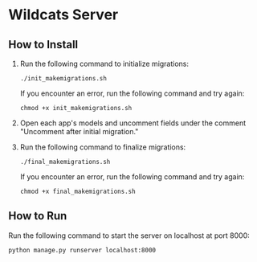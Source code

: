 # Wildcats Server

## How to Install

1. Run the following command to initialize migrations:

    ```
    ./init_makemigrations.sh
    ```

    If you encounter an error, run the following command and try again:

    ```
    chmod +x init_makemigrations.sh
    ```

2. Open each app's models and uncomment fields under the comment "Uncomment after initial migration."

3. Run the following command to finalize migrations:

    ```
    ./final_makemigrations.sh
    ```

    If you encounter an error, run the following command and try again:

    ```
    chmod +x final_makemigrations.sh
    ```

## How to Run

Run the following command to start the server on localhost at port 8000:

```
python manage.py runserver localhost:8000
```